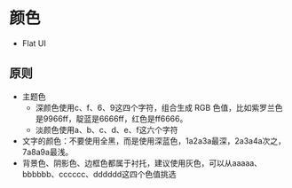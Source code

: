# 颜色

* Flat UI

## 原则

* 主题色
    - 深颜色使用c、f、6、9这四个字符，组合生成 RGB 色值，比如紫罗兰色是9966ff，靛蓝是6666ff，红色是ff6666。
    - 淡颜色使用a、b、c、d、e、f这六个字符
* 文字的颜色：不要使用全黑，而是使用深蓝色，1a2a3a最深，2a3a4a次之，7a8a9a最浅。
* 背景色、阴影色、边框色都属于衬托，建议使用灰色，可以从aaaaa、bbbbbb、cccccc、dddddd这四个色值挑选
